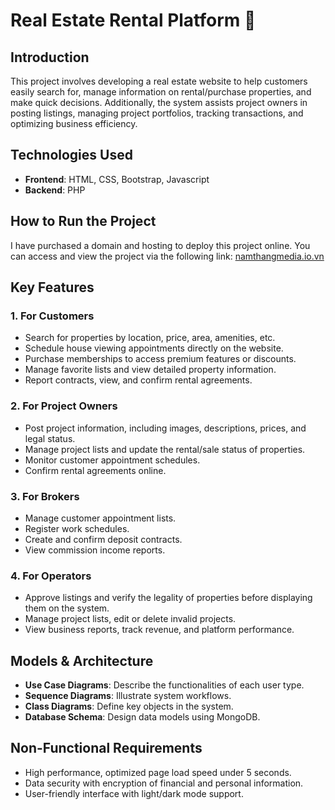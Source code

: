 # Real Estate Rental Platform 🏡

## Introduction
This project involves developing a real estate website to help customers easily search for, manage information on rental/purchase properties, and make quick decisions. Additionally, the system assists project owners in posting listings, managing project portfolios, tracking transactions, and optimizing business efficiency.

## Technologies Used
- **Frontend**: HTML, CSS, Bootstrap, Javascript
- **Backend**: PHP

## How to Run the Project
I have purchased a domain and hosting to deploy this project online. You can access and view the project via the following link: [namthangmedia.io.vn](http://namthangmedia.io.vn)

## Key Features
### 1. For Customers
- Search for properties by location, price, area, amenities, etc.
- Schedule house viewing appointments directly on the website.
- Purchase memberships to access premium features or discounts.
- Manage favorite lists and view detailed property information.
- Report contracts, view, and confirm rental agreements.

### 2. For Project Owners
- Post project information, including images, descriptions, prices, and legal status.
- Manage project lists and update the rental/sale status of properties.
- Monitor customer appointment schedules.
- Confirm rental agreements online.

### 3. For Brokers
- Manage customer appointment lists.
- Register work schedules.
- Create and confirm deposit contracts.
- View commission income reports.

### 4. For Operators
- Approve listings and verify the legality of properties before displaying them on the system.
- Manage project lists, edit or delete invalid projects.
- View business reports, track revenue, and platform performance.

## Models & Architecture
- **Use Case Diagrams**: Describe the functionalities of each user type.
- **Sequence Diagrams**: Illustrate system workflows.
- **Class Diagrams**: Define key objects in the system.
- **Database Schema**: Design data models using MongoDB.

## Non-Functional Requirements
- High performance, optimized page load speed under 5 seconds.
- Data security with encryption of financial and personal information.
- User-friendly interface with light/dark mode support.

